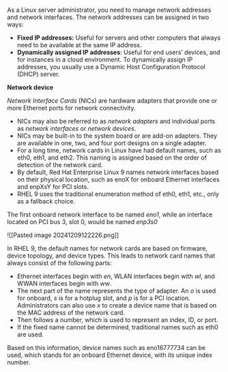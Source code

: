 As a Linux server administrator, you need to manage network addresses and network interfaces. The network addresses can be assigned in two ways:

- **Fixed IP addresses:** Useful for servers and other computers that always need to be available at the same IP address.
- **Dynamically assigned IP addresses**: Useful for end users’ devices, and for instances in a cloud environment. To dynamically assign IP addresses, you usually use a Dynamic Host Configuration Protocol (DHCP) server.

**Network device**

_Network Interface Cards_ (NICs) are hardware adapters that provide one or more Ethernet ports for network connectivity.

- NICs may also be referred to as _network adapters_ and individual ports as _network interfaces_ or _network devices_.
- NICs may be built-in to the system board or are add-on adapters. They are available in one, two, and four port designs on a single adapter.
- For a long time, network cards in Linux have had default names, such as eth0, eth1, and eth2. This naming is assigned based on the order of detection of the network card.
- By default, Red Hat Enterprise Linux 9 names network interfaces based on their physical location, such as enoX for onboard Ethernet interfaces and enpXsY for PCI slots.
- RHEL 9 uses the traditional enumeration method of eth0, eth1, etc., only as a fallback choice.

The first onboard network interface to be named _eno1_, while an interface located on PCI bus 3, slot 0, would be named _enp3s0_

![[Pasted image 20241209122226.png]]

In RHEL 9, the default names for network cards are based on firmware, device topology, and device types. This leads to network card names that always consist of the following parts:

- Ethernet interfaces begin with _en_, WLAN interfaces begin with _wl_, and WWAN interfaces begin with _ww_.
- The next part of the name represents the type of adapter. An _o_ is used for onboard, _s_ is for a hotplug slot, and _p_ is for a PCI location. Administrators can also use _x_ to create a device name that is based on the MAC address of the network card.
- Then follows a number, which is used to represent an index, ID, or port.
- If the fixed name cannot be determined, traditional names such as eth0 are used.

Based on this information, device names such as eno16777734 can be used, which stands for an onboard Ethernet device, with its unique index number.
